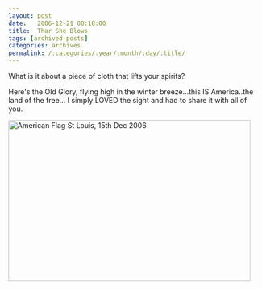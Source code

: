 ```yaml
---
layout: post
date:	2006-12-21 00:18:00
title:  Thar She Blows
tags: [archived-posts]
categories: archives
permalink: /:categories/:year/:month/:day/:title/
---
```

What is it about a piece of cloth that lifts your spirits?

Here's the Old Glory, flying high in the winter breeze...this IS America..the land of the free... I simply LOVED the sight and had to share it with all of you.


<a href="http://www.flickr.com/photos/86494503@N00/328338012/" title="Photo Sharing"><img src="http://static.flickr.com/135/328338012_cc79a9d16a.jpg" width="480" height="320" alt="American Flag St Louis, 15th Dec 2006" /></a>
